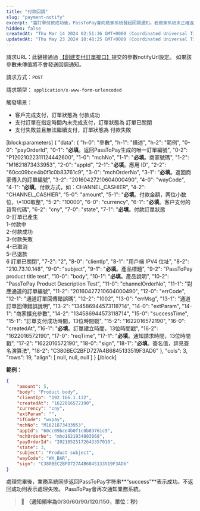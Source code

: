 ```yaml
---
title: "付款回調"
slug: "payment-notify"
excerpt: "當訂單付款成功後，PassToPay會向商家系統發起回調通知。若商家系統未正確返回，支付網關將再次延遲通知。"
hidden: false
createdAt: "Thu Mar 14 2024 02:51:36 GMT+0000 (Coordinated Universal Time)"
updatedAt: "Thu May 23 2024 10:48:25 GMT+0000 (Coordinated Universal Time)"
---
```

請求URL：此鏈接通過 [【創建支付訂單接口】](https://pass2pay-zh-hk.readme.io/reference/create-payment-order)提交的參數notifyUrl設定。 如果該參數未傳值將不會發送回調通知。

請求方式：`POST`

請求類型： `application/x-www-form-urlencoded`

觸發場景：

- 客戶完成支付，訂單狀態為 付款成功
- 支付訂單在指定時間內未完成支付，訂單狀態為 訂單已關閉 
- 支付失敗並且無法繼續支付，訂單狀態為 付款失敗

[block:parameters]
{
  "data": {
    "h-0": "參數",
    "h-1": "描述",
    "h-2": "範例",
    "0-0": "payOrderId",
    "0-1": "**必填**。返回PassToPay生成的唯一訂單編號",
    "0-2": "P12021022311124442600",
    "1-0": "mchNo",
    "1-1": "**必填**。商家號碼",
    "1-2": "M1621873433953",
    "2-0": "appId",
    "2-1": "**必填**。應用 ID",
    "2-2": "60cc09bce4b0f1c0b83761c9",
    "3-0": "mchOrderNo",
    "3-1": "**必填**。返回商家傳入的訂單編號",
    "3-2": "20160427210604000490",
    "4-0": "wayCode",
    "4-1": "**必填**。付款方式，如：CHANNEL_CASHIER",
    "4-2": "CHANNEL_CASHIER",
    "5-0": "amount",
    "5-1": "**必填**。付款金額，两位小数位，\\*100取整",
    "5-2": "10000",
    "6-0": "currency",
    "6-1": "**必填**。客户支付的貨幣代碼",
    "6-2": "cny",
    "7-0": "state",
    "7-1": "**必填**。付款訂單狀態<br>0-訂單已產生<br>1-付款中<br>2-付款成功<br>3-付款失敗<br>4-已取消<br> 5-已退款<br>6 訂單已關閉",
    "7-2": "2",
    "8-0": "clientIp",
    "8-1": "用戶端 IPV4 位址",
    "8-2": "210.73.10.148",
    "9-0": "subject",
    "9-1": "**必填**。產品標題",
    "9-2": "PassToPay product title test",
    "10-0": "body",
    "10-1": "**必填**。產品說明",
    "10-2": "PassToPay Product Description Test",
    "11-0": "channelOrderNo",
    "11-1": "對應通道的訂單編號",
    "11-2": "20160427210604000490",
    "12-0": "errCode",
    "12-1": "通道訂單回傳錯誤碼",
    "12-2": "1002",
    "13-0": "errMsg",
    "13-1": "通道訂單回傳錯誤說明",
    "13-2": "134586944573118714",
    "14-0": "extParam",
    "14-1": "商家擴充參數",
    "14-2": "134586944573118714",
    "15-0": "successTime",
    "15-1": "訂單支付成功時間，13位時間戳",
    "15-2": "1622016572190",
    "16-0": "createdAt",
    "16-1": "**必填**。訂單建立時間，13位時間戳",
    "16-2": "1622016572190",
    "17-0": "reqTime",
    "17-1": "**必填**。通知請求時間，13位時間戳",
    "17-2": "1622016572190",
    "18-0": "sign",
    "18-1": "**必填**。簽名值，詳見簽名演算法",
    "18-2": "C380BEC2BFD727A4B6845133519F3AD6"
  },
  "cols": 3,
  "rows": 19,
  "align": [
    null,
    null,
    null
  ]
}
[/block]


**範例：**

```json
{
    "amount": 5,
    "body": "Product body",
    "clientIp": "192.166.1.132",
    "createdAt": "1622016572190",
    "currency": "cny",
    "extParam": "",
    "ifCode": "wxpay",
    "mchNo": "M1621873433953",
    "appId": "60cc09bce4b0f1c0b83761c9",
    "mchOrderNo": "mho1621934803068",
    "payOrderId": "20210525172643357010",
    "state": 3,
    "subject": "Product subject",
    "wayCode": "WX_BAR",
    "sign": "C380BEC2BFD727A4B6845133519F3AD6"
}
```

處理完畢後，業務系統同步返回PassToPay字符串**“success”**表示成功。不返回成功則表示處理失敗。 PassToPay會再次通知業務系統。

> 🚧 **（通知頻率為0/30/60/90/120/150，單位：秒）**
